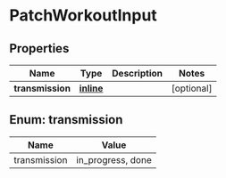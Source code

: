 
# PatchWorkoutInput

## Properties
Name | Type | Description | Notes
------------ | ------------- | ------------- | -------------
**transmission** | [**inline**](#TransmissionEnum) |  |  [optional]


<a name="TransmissionEnum"></a>
## Enum: transmission
Name | Value
---- | -----
transmission | in_progress, done



